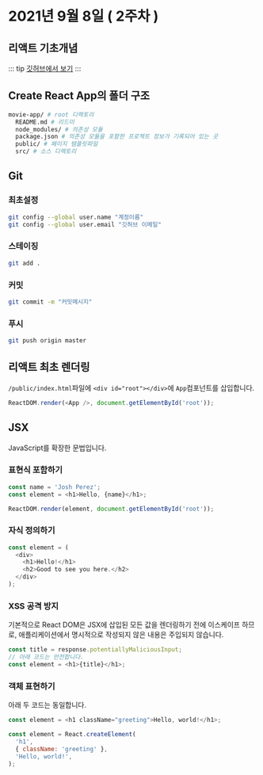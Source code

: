 # 2021년 9월 8일 ( 2주차 )

## 리액트 기초개념

::: tip
[깃허브에서 보기](https://github.com/dalcon10028/web-contents-programming/tree/master/docs/src/review-note/2021-09-08)
:::

## Create React App의 폴더 구조

```bash
movie-app/ # root 디렉토리
  README.md # 리드미
  node_modules/ # 의존성 모듈
  package.json # 의존성 모듈을 포함한 프로젝트 정보가 기록되어 있는 곳
  public/ # 페이지 템플릿파일
  src/ # 소스 디렉토리
```

## Git

### 최초설정

```bash
git config --global user.name "계정이름"
git config --global user.email "깃허브 이메일"
```

### 스테이징

```bash
git add .
```

### 커밋

```bash
git commit -m "커밋메시지"
```

### 푸시

```bash
git push origin master
```

## 리액트 최초 렌더링

`/public/index.html`파일에 `<div id="root"></div>`에 `App`컴포넌트를 삽입합니다.

```javascript
ReactDOM.render(<App />, document.getElementById('root'));
```

## JSX

JavaScript를 확장한 문법입니다.

### 표현식 포함하기

```javascript
const name = 'Josh Perez';
const element = <h1>Hello, {name}</h1>;

ReactDOM.render(element, document.getElementById('root'));
```

### 자식 정의하기

```javascript
const element = (
  <div>
    <h1>Hello!</h1>
    <h2>Good to see you here.</h2>
  </div>
);
```

### XSS 공격 방지

기본적으로 React DOM은 JSX에 삽입된 모든 값을 렌더링하기 전에 이스케이프 하므로, 애플리케이션에서 명시적으로 작성되지 않은 내용은 주입되지 않습니다.

```javascript
const title = response.potentiallyMaliciousInput;
// 아래 코드는 안전합니다.
const element = <h1>{title}</h1>;
```

### 객체 표현하기

아래 두 코드는 동일합니다.

```javascript
const element = <h1 className="greeting">Hello, world!</h1>;
```

```javascript
const element = React.createElement(
  'h1',
  { className: 'greeting' },
  'Hello, world!',
);
```

